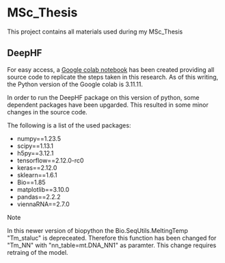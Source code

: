 # MSc_Thesis
This project contains all materials used during my MSc_Thesis


## DeepHF
For easy access, a [Google colab notebook](https://colab.research.google.com/drive/15uKWcshGRR8iPerZn6ijbF6HFwk2Bl3A?usp=sharing) has been created providing all source code to replicate the steps taken in this research. As of this writing, the Python version of the Google colab is 3.11.11. 

In order to run the DeepHF package on this version of python, some dependent packages have been upgarded. This resulted in some minor changes in the source code.

The following is a list of the used packages:

* numpy==1.23.5
* scipy==1.13.1
* h5py==3.12.1
* tensorflow==2.12.0-rc0
* keras==2.12.0
* sklearn==1.6.1
* Bio==1.85
* matplotlib==3.10.0
* pandas==2.2.2
* viennaRNA==2.7.0

> [!NOTE]
> In this newer version of biopython the Bio.SeqUtils.MeltingTemp "Tm_staluc" is depreceated. Therefore this function has been changed for "Tm_NN" with "nn_table=mt.DNA_NN1" as paramter. This change requires retraing of the model.
